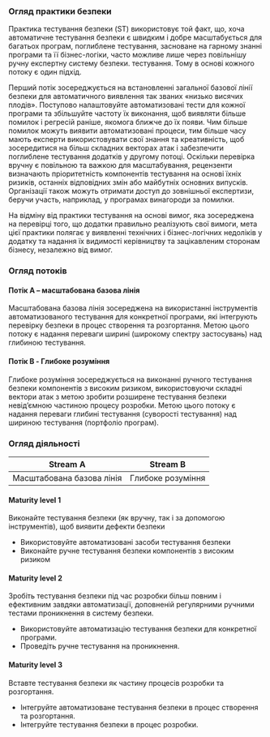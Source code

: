 ### Огляд практики безпеки

Практика тестування безпеки (ST) використовує той факт, що, хоча автоматичне тестування безпеки є швидким і добре масштабується для багатьох програм, поглиблене тестування, засноване на гарному знанні програми та її бізнес-логіки, часто можливе лише через повільнішу ручну експертну систему безпеки. тестування. Тому в основі кожного потоку є один підхід.

Перший потік зосереджується на встановленні загальної базової лінії безпеки для автоматичного виявлення так званих «низько висячих плодів». Поступово налаштовуйте автоматизовані тести для кожної програми та збільшуйте частоту їх виконання, щоб виявляти більше помилок і регресій раніше, якомога ближче до їх появи. Чим більше помилок можуть виявити автоматизовані процеси, тим більше часу мають експерти використовувати свої знання та креативність, щоб зосередитися на більш складних векторах атак і забезпечити поглиблене тестування додатків у другому потоці. Оскільки перевірка вручну є повільною та важкою для масштабування, рецензенти визначають пріоритетність компонентів тестування на основі їхніх ризиків, останніх відповідних змін або майбутніх основних випусків. Організації також можуть отримати доступ до зовнішньої експертизи, беручи участь, наприклад, у програмах винагороди за помилки.

На відміну від практики тестування на основі вимог, яка зосереджена на перевірці того, що додатки правильно реалізують свої вимоги, мета цієї практики полягає у виявленні технічних і бізнес-логічних недоліків у додатку та надання їх видимості керівництву та зацікавленим сторонам бізнесу, незалежно від вимог.

### Огляд потоків

#### Потік А – масштабована базова лінія

Масштабована базова лінія зосереджена на використанні інструментів автоматизованого тестування для конкретної програми, які інтегрують перевірку безпеки в процес створення та розгортання. Метою цього потоку є надання переваги ширині (широкому спектру застосувань) над глибиною тестування.

#### Потік B - Глибоке розуміння

Глибоке розуміння зосереджується на виконанні ручного тестування безпеки компонентів з високим ризиком, використовуючи складні вектори атак з метою зробити розширене тестування безпеки невід’ємною частиною процесу розробки. Метою цього потоку є надання переваги глибині тестування (суворості тестування) над шириною тестування (портфоліо програм).

### Огляд діяльності

| Stream A | Stream B |
| -------- | -------- |
| Масштабована базова лінія | Глибоке розуміння |

#### Maturity level 1 <br>
Виконайте тестування безпеки (як вручну, так і за допомогою інструментів), щоб виявити дефекти безпеки
 - Використовуйте автоматизовані засоби тестування безпеки 
 - Виконайте ручне тестування безпеки компонентів з високим ризиком

#### Maturity level 2 <br>
Зробіть тестування безпеки під час розробки більш повним і ефективним завдяки автоматизації, доповненій регулярними ручними тестами проникнення в систему безпеки.
 - Використовуйте автоматизацію тестування безпеки для конкретної програми.
 - Проведіть ручне тестування на проникнення.

#### Maturity level 3 <br>
Вставте тестування безпеки як частину процесів розробки та розгортання.
 - Інтегруйте автоматизоване тестування безпеки в процес створення та розгортання.
 - Інтегруйте тестування безпеки в процес розробки.
